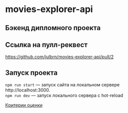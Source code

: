 # movies-explorer-api

## Бэкенд дипломного проекта

## Ссылка на пулл-реквест

https://github.com/julbrn/movies-explorer-api/pull/2

## Запуск проекта

`npm run start` — запуск сайта на локальном сервере http://localhost:3000.  
`npm run dev` — запуск локального сервера с hot-reload

[Критерии оценки](https://code.s3.yandex.net/web-developer/static/new-program/web-diploma-criteria-2.0/index.html)
